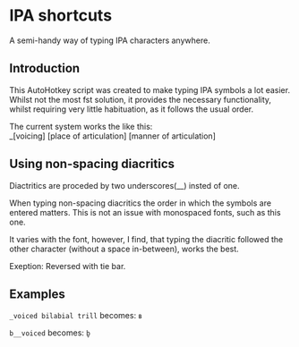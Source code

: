 # IPA shortcuts
A semi-handy way of typing IPA characters anywhere.

## Introduction
This AutoHotkey script was created to make typing IPA symbols a lot easier. Whilst not the most fst solution, it provides the necessary functionality, whilst requiring very little habituation, as it follows the usual order.

The current system works the like this: <br>
_[voicing] [place of articulation] [manner of articulation]


## Using non-spacing diacritics
Diactritics are proceded by two underscores(__) insted of one.

When typing non-spacing diacritics the order in which the symbols are entered matters. This is not an issue with monospaced fonts, such as this one.

It varies with the font, however, I find, that typing the diacritic followed the other character (without a space in-between), works the best.

Exeption: Reversed with tie bar.

## Examples
```_voiced bilabial trill``` becomes: ```ʙ``` <br>

```b__voiced``` becomes: ```b̬``` <br>
